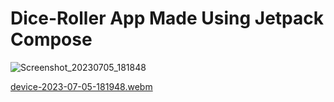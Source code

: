 # Dice-Roller App Made Using Jetpack Compose 
![Screenshot_20230705_181848](https://github.com/harshbsharma/Dice-Roller/assets/97582983/ae44ed18-0d0d-4b04-a478-695714385e1c)


[device-2023-07-05-181948.webm](https://github.com/harshbsharma/Dice-Roller/assets/97582983/f652f48c-b171-4175-9c0e-989644bcc334)
